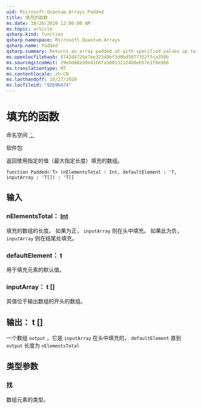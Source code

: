 ```yaml
---
uid: Microsoft.Quantum.Arrays.Padded
title: 填充的函数
ms.date: 10/26/2020 12:00:00 AM
ms.topic: article
qsharp.kind: function
qsharp.namespace: Microsoft.Quantum.Arrays
qsharp.name: Padded
qsharp.summary: Returns an array padded at with specified values up to a specified length.
ms.openlocfilehash: 8742d4726e7ee32349bf3d0bd5077352ffca350b
ms.sourcegitcommit: 29e0d88a30e4166fa580132124b0eb57e1f0e986
ms.translationtype: MT
ms.contentlocale: zh-CN
ms.lasthandoff: 10/27/2020
ms.locfileid: "92696474"
---
```

# <a name="padded-function"></a>填充的函数

命名空间 [：](xref:Microsoft.Quantum.Arrays)

软件包 [](https://nuget.org/packages/)


返回使用指定的值（最大指定长度）填充的数组。

```qsharp
function Padded<'T> (nElementsTotal : Int, defaultElement : 'T, inputArray : 'T[]) : 'T[]
```


## <a name="input"></a>输入

### <a name="nelementstotal--int"></a>nElementsTotal： [Int](xref:microsoft.quantum.lang-ref.int)

填充的数组的长度。 如果为正， `inputArray` 则在头中填充。 如果此为负， `inputArray` 则在结尾处填充。


### <a name="defaultelement--t"></a>defaultElement： t

用于填充元素的默认值。


### <a name="inputarray--t"></a>inputArray： t []

其值位于输出数组的开头的数组。



## <a name="output--t"></a>输出： t []

一个数组 `output` ，它是 `inputArray` 在头中填充的， `defaultElement` 直到 `output` 长度为 `nElementsTotal`

## <a name="type-parameters"></a>类型参数

### <a name="t"></a>找

数组元素的类型。